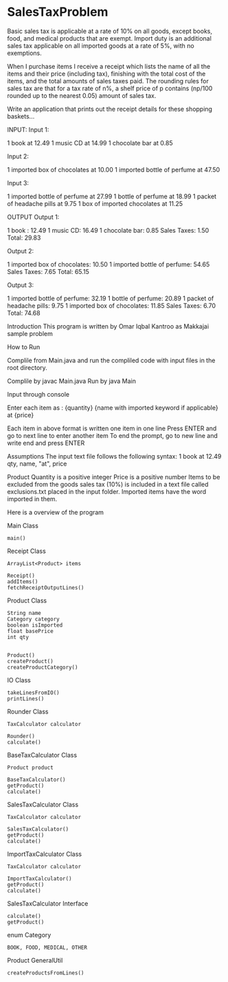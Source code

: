# SalesTaxProblem


Basic sales tax is applicable at a rate of 10% on all goods, except books, food, and medical products that are exempt.
Import duty is an additional sales tax applicable on all imported goods at a rate of 5%, with no exemptions.

When I purchase items I receive a receipt which lists the name of all the items and their price (including tax),
finishing with the total cost of the items, and the total amounts of sales taxes paid. The rounding rules for sales tax are that for a tax rate
of n%, a shelf price of p contains (np/100 rounded up to the nearest 0.05) amount of sales tax.

Write an application that prints out the receipt details for these shopping baskets...

INPUT:
Input 1:

1 book at 12.49
1 music CD at 14.99
1 chocolate bar at 0.85

Input 2:

1 imported box of chocolates at 10.00
1 imported bottle of perfume at 47.50

Input 3:

1 imported bottle of perfume at 27.99
1 bottle of perfume at 18.99
1 packet of headache pills at 9.75
1 box of imported chocolates at 11.25

OUTPUT
Output 1:

1 book : 12.49
1 music CD: 16.49
1 chocolate bar: 0.85
Sales Taxes: 1.50
Total: 29.83

Output 2:

1 imported box of chocolates: 10.50
1 imported bottle of perfume: 54.65
Sales Taxes: 7.65
Total: 65.15

Output 3:

1 imported bottle of perfume: 32.19
1 bottle of perfume: 20.89
1 packet of headache pills: 9.75
1 imported box of chocolates: 11.85
Sales Taxes: 6.70
Total: 74.68

Introduction
This program is written by Omar Iqbal Kantroo as Makkajai sample problem

How to Run

Complile from Main.java and run the compliled code with input files in the root directory.

Complile by javac Main.java
Run by java Main

Input through console

Enter each item as : {quantity} {name with imported keyword if applicable} at {price}

Each item in above format is written one item in one line
Press ENTER and go to next line to enter another item
To end the prompt, go to new line and write end and press ENTER

Assumptions
The input text file follows the following syntax:
1 book at 12.49
qty, name, "at", price

Product Quantity is a positive integer
Price is a positive number
Items to be excluded from the goods sales tax (10%) is included in a text file called exclusions.txt placed in the input folder.
Imported items have the word imported in them.

Here is a overview of the program

Main Class

    main()

Receipt Class

    ArrayList<Product> items

    Receipt()
    addItems()
    fetchReceiptOutputLines()

Product Class

    String name
    Category category
    boolean isImported
    float basePrice
    int qty


    Product()
    createProduct()
    createProductCategory()

IO Class

    takeLinesFromIO()
    printLines()

Rounder Class

    TaxCalculator calculator

    Rounder()
    calculate()

BaseTaxCalculator Class

    Product product

    BaseTaxCalculator()
    getProduct()
    calculate()

SalesTaxCalculator Class

    TaxCalculator calculator

    SalesTaxCalculator()
    getProduct()
    calculate()

ImportTaxCalculator Class

    TaxCalculator calculator

    ImportTaxCalculator()
    getProduct()
    calculate()

SalesTaxCalculator Interface

    calculate()
    getProduct()

enum Category

    BOOK, FOOD, MEDICAL, OTHER

Product GeneralUtil

    createProductsFromLines()

